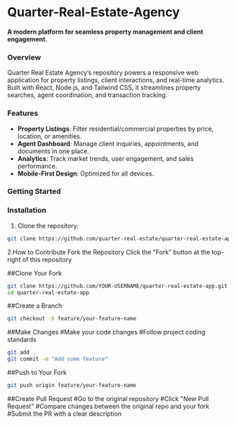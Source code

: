 # Quarter-Real-Estate-Agency
**A modern platform for seamless property management and client engagement.**  

### Overview  
Quarter Real Estate Agency’s repository powers a responsive web application for property listings, client interactions, and real-time analytics. Built with React, Node.js, and Tailwind CSS, it streamlines property searches, agent coordination, and transaction tracking.  

### Features  
- **Property Listings**: Filter residential/commercial properties by price, location, or amenities.  
- **Agent Dashboard**: Manage client inquiries, appointments, and documents in one place.  
- **Analytics**: Track market trends, user engagement, and sales performance.  
- **Mobile-First Design**: Optimized for all devices.  


### Getting Started

### Installation
1. Clone the repository:
```bash
git clone https://github.com/quarter-real-estate/quarter-real-estate-app.git
```

2.How to Contribute
Fork the Repository
Click the "Fork" button at the top-right of this repository

##Clone Your Fork
```bash
git clone https://github.com/YOUR-USERNAME/quarter-real-estate-app.git
cd quarter-real-estate-app
```

##Create a Branch
```bash
git checkout -b feature/your-feature-name
```

##Make Changes
#Make your code changes
#Follow project coding standards
```bash
git add .
git commit -m "Add some feature"
```

##Push to Your Fork
```bash
git push origin feature/your-feature-name
```

##Create Pull Request
#Go to the original repository
#Click "New Pull Request"
#Compare changes between the original repo and your fork
#Submit the PR with a clear description


